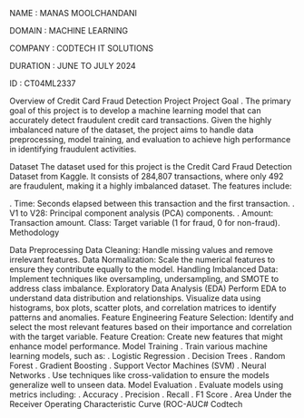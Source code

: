 NAME : MANAS MOOLCHANDANI 

DOMAIN : MACHINE LEARNING

COMPANY : CODTECH IT SOLUTIONS

DURATION : JUNE TO JULY 2024

ID : CT04ML2337

Overview of Credit Card Fraud Detection Project Project Goal . The primary goal of this project is to develop a machine learning model that can accurately detect fraudulent credit card transactions. Given the highly imbalanced nature of the dataset, the project aims to handle data preprocessing, model training, and evaluation to achieve high performance in identifying fraudulent activities.

Dataset The dataset used for this project is the Credit Card Fraud Detection Dataset from Kaggle. It consists of 284,807 transactions, where only 492 are fraudulent, making it a highly imbalanced dataset. The features include:

. Time: Seconds elapsed between this transaction and the first transaction. . V1 to V28: Principal component analysis (PCA) components. . Amount: Transaction amount. Class: Target variable (1 for fraud, 0 for non-fraud). Methodology

Data Preprocessing Data Cleaning: Handle missing values and remove irrelevant features. Data Normalization: Scale the numerical features to ensure they contribute equally to the model. Handling Imbalanced Data: Implement techniques like oversampling, undersampling, and SMOTE to address class imbalance.
Exploratory Data Analysis (EDA) Perform EDA to understand data distribution and relationships. Visualize data using histograms, box plots, scatter plots, and correlation matrices to identify patterns and anomalies.
Feature Engineering Feature Selection: Identify and select the most relevant features based on their importance and correlation with the target variable. Feature Creation: Create new features that might enhance model performance.
Model Training . Train various machine learning models, such as: . Logistic Regression . Decision Trees . Random Forest . Gradient Boosting . Support Vector Machines (SVM) . Neural Networks . Use techniques like cross-validation to ensure the models generalize well to unseen data.
Model Evaluation . Evaluate models using metrics including: . Accuracy . Precision . Recall . F1 Score . Area Under the Receiver Operating Characteristic Curve (ROC-AUC# Codtech
